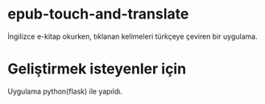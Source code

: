 # epub-touch-and-translate
İngilizce e-kitap okurken, tıklanan kelimeleri türkçeye çeviren bir uygulama.

# Geliştirmek isteyenler için

Uygulama python(flask) ile yapıldı. 
